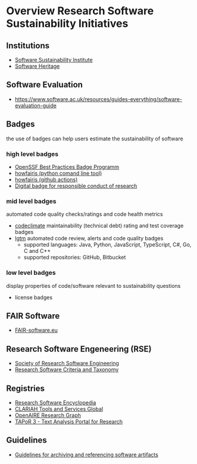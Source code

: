# Overview Research Software Sustainability Initiatives
## Institutions
* [Software Sustainability Institute](https://www.software.ac.uk/)
* [Software Heritage](https://www.softwareheritage.org/)
## Software Evaluation
* https://www.software.ac.uk/resources/guides-everything/software-evaluation-guide
## Badges
the use of badges can help users estimate the sustainability of software
### high level badges
* [OpenSSF Best Practices Badge Programm](https://bestpractices.coreinfrastructure.org/en)
* [howfairis (python comand line tool)](https://github.com/fair-software/howfairis)
* [howfairis (github actions)](https://github.com/fair-software/howfairis-github-action)
* [Digital badge for responsible conduct of research](https://zenodo.org/record/6245838#.YoYlXVRBw2y)
### mid level badges
automated code quality checks/ratings and code health metrics
* [codeclimate](https://docs.codeclimate.com/) maintainability (technical debt) rating and test coverage badges
* [lgtm](lgtm.com) automated code review, alerts and code quality badges
    * supported languages: Java, Python, JavaScript, TypeScript, C#, Go, C and C++
    * supported repositories: GitHub, Bitbucket
  
### low level badges
display properties of code/software relevant to sustainability questions
* license badges
## FAIR Software
* [FAIR-software.eu](https://fair-software.eu/)
## Research Software Engeneering (RSE)
* [Society of Research Software Engineering](https://society-rse.org/)
* [Research Software Criteria and Taxonomy](https://rseng.github.io/rseng/)

## Registries
* [Research Software Encyclopedia](https://rseng.github.io/rse/)
* [CLARIAH Tools and Services Global](http://portal.clarin.nl/clariah-tools-fs-global)
* [OpenAIRE Research Graph](https://explore.openaire.eu/)
* [TAPoR 3 - Text Analysis Portal for Research](https://tapor.ca/home)

## Guidelines
* [Guidelines for archiving and referencing software artifacts](https://www.softwareheritage.org/save-and-reference-research-software/)
